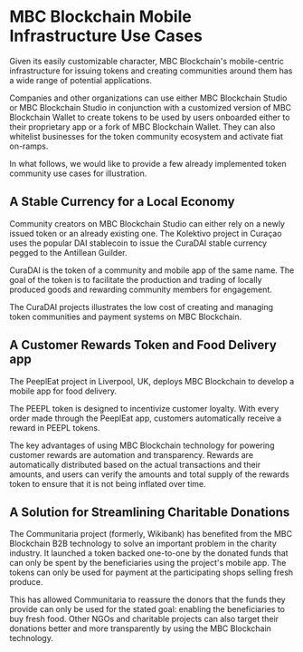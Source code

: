# MBC Blockchain Mobile Infrastructure Use Cases

Given its easily customizable character, MBC Blockchain's mobile-centric infrastructure for issuing tokens and creating communities around them has a wide range of potential applications.

Companies and other organizations can use either MBC Blockchain Studio or MBC Blockchain Studio in conjunction with a customized version of MBC Blockchain Wallet to create tokens to be used by users onboarded either to their proprietary app or a fork of MBC Blockchain Wallet. They can also whitelist businesses for the token community ecosystem and activate fiat on-ramps.  

In what follows, we would like to provide a few already implemented token community use cases for illustration.

## A Stable Currency for a Local Economy

Community creators on MBC Blockchain Studio can either rely on a newly issued token or an already existing one. The Kolektivo project in Curaçao uses the popular DAI stablecoin to issue the CuraDAI stable currency pegged to the Antillean Guilder.

CuraDAI is the token of a community and mobile app of the same name. The goal of the token is to facilitate the production and trading of locally produced goods and rewarding community members for engagement.

The CuraDAI projects illustrates the low cost of creating and managing token communities and payment systems on MBC Blockchain.   

## A Customer Rewards Token and Food Delivery app

The PeeplEat project in Liverpool, UK, deploys MBC Blockchain to develop a mobile app for food delivery. 

The PEEPL token is designed to incentivize customer loyalty. With every order made through the PeeplEat app, customers automatically receive a reward in PEEPL tokens. 

The key advantages of using MBC Blockchain technology for powering customer rewards are automation and transparency. Rewards are automatically distributed based on the actual transactions and their amounts, and users can verify the amounts and total supply of the rewards token to ensure that it is not being inflated over time.  


## A Solution for Streamlining Charitable Donations

The Communitaria project \(formerly, Wikibank\) has benefited from the MBC Blockchain B2B technology to solve an important problem in the charity industry. It launched a token backed one-to-one by the donated funds that can only be spent by the beneficiaries using the project's mobile app. The tokens can only be used for payment at the participating shops selling fresh produce.

This has allowed Communitaria to reassure the donors that the funds they provide can only be used for the stated goal: enabling the beneficiaries to buy fresh food. Other NGOs and charitable projects can also target their donations better and more transparently by using the MBC Blockchain technology.  

